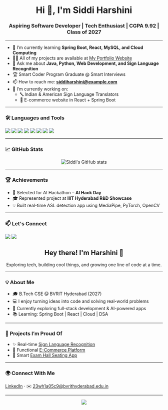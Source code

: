 <h1 align="center">Hi 👋, I'm Siddi Harshini</h1>
<h3 align="center">Aspiring Software Developer | Tech Enthusiast | CGPA 9.92 | Class of 2027</h3>

---

- 🌱 I’m currently learning **Spring Boot, React, MySQL, and Cloud Computing**
- 👨‍💻 All of my projects are available at [My Portfolio Website](https://your-portfolio-link.com) <!-- update if you have -->
- 💬 Ask me about **Java, Python, Web Development, and Sign Language Recognition**
- 🏆 Smart Coder Program Graduate @ Smart Interviews
- 📫 How to reach me: **siddiharshini@example.com** <!-- add real email -->
- 🔭 I’m currently working on: 
  - 🔤 Indian & American Sign Language Translators
  - 🛒 E-commerce website in React + Spring Boot

---

### 🛠️ Languages and Tools
<p>
  <img src="https://img.shields.io/badge/Java-blue?style=for-the-badge&logo=java&logoColor=white"/>
  <img src="https://img.shields.io/badge/Python-yellow?style=for-the-badge&logo=python&logoColor=white"/>
  <img src="https://img.shields.io/badge/HTML5-orange?style=for-the-badge&logo=html5&logoColor=white"/>
  <img src="https://img.shields.io/badge/CSS3-blue?style=for-the-badge&logo=css3&logoColor=white"/>
  <img src="https://img.shields.io/badge/JavaScript-F7DF1E?style=for-the-badge&logo=javascript&logoColor=black"/>
  <img src="https://img.shields.io/badge/React-20232A?style=for-the-badge&logo=react&logoColor=61DAFB"/>
  <img src="https://img.shields.io/badge/Spring_Boot-6DB33F?style=for-the-badge&logo=spring-boot&logoColor=white"/>
  <img src="https://img.shields.io/badge/MySQL-00000F?style=for-the-badge&logo=mysql&logoColor=white"/>
</p>

---

### 📈 GitHub Stats
<p align="center">
  <img src="https://github-readme-stats.vercel.app/api?username=siddi-Harshini&show_icons=true&theme=tokyonight" alt="Siddi's GitHub stats" />
</p>

---

### 🏆 Achievements
- 🚀 Selected for AI Hackathon – **AI Hack Day**
- 🎓 Represented project at **IIIT Hyderabad R&D Showcase**
- 💡 Built real-time ASL detection app using MediaPipe, PyTorch, OpenCV

---

### 📫 Let's Connect
<p>
  <a href="mailto:siddiharshini@example.com"><img src="https://img.shields.io/badge/Email-D14836?style=for-the-badge&logo=gmail&logoColor=white" /></a>
  <a href="https://www.linkedin.com/in/your-linkedin-id/"><img src="https://img.shields.io/badge/LinkedIn-blue?style=for-the-badge&logo=linkedin&logoColor=white" /></a>
</p>






















<h2 align="center">Hey there! I'm Harshini 👋</h2>
<p align="center">
  Exploring tech, building cool things, and growing one line of code at a time.
</p>

---

### 💡 About Me
- 🎓 B.Tech CSE @ BVRIT Hyderabad (2027)
- 💻 I enjoy turning ideas into code and solving real-world problems
- 🔭 Currently exploring full-stack development & AI-powered apps
- 📚 Learning: Spring Boot | React | Cloud | DSA

---

### 🌱 Projects I’m Proud Of
- ✨ Real-time [Sign Language Recognition](https://github.com/siddi-Harshini/SIGN-LANGUAGE)
- 🛒 Functional [E-Commerce Platform](https://github.com/siddi-Harshini/E-Commerce-Website)
- 🧮 Smart [Exam Hall Seating App](https://github.com/siddi-Harshini/Exam-Hall-Seating-Arrangement)

---

### 🌍 Connect With Me
[LinkedIn](https://www.linkedin.com/in/harshini-siddi-a162552a3/) · ✉️ 23wh1a05c9@bvrithyderabad.edu.in

---

<p align="center">
  <img src="https://github-readme-stats.vercel.app/api?username=siddi-Harshini&show_icons=true&hide_title=true&hide_border=true&theme=graywhite" />
</p>

